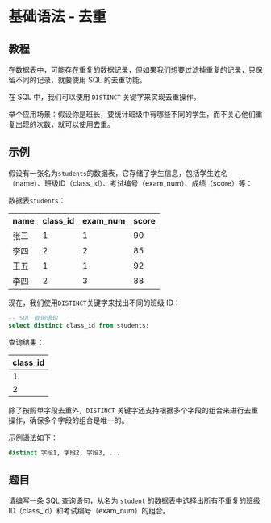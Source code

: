 # 基础语法 - 去重

## 教程
在数据表中，可能存在重复的数据记录，但如果我们想要过滤掉重复的记录，只保留不同的记录，就要使用 SQL 的去重功能。

在 SQL 中，我们可以使用 `DISTINCT` 关键字来实现去重操作。

举个应用场景：假设你是班长，要统计班级中有哪些不同的学生，而不关心他们重复出现的次数，就可以使用去重。



## 示例
假设有一张名为`students`的数据表，它存储了学生信息，包括学生姓名（name）、班级ID（class_id）、考试编号（exam_num）、成绩（score）等：

数据表`students`：

|   name   | class_id | exam_num | score |
|----------|----------|----------|-------|
|   张三   |   1      | 1        | 90    |
|   李四   |   2      | 2        | 85    |
|   王五   |   1      | 1        | 92    |
|   李四   |   2      | 3        | 88    |



现在，我们使用`DISTINCT`关键字来找出不同的班级 ID：

```sql
-- SQL 查询语句
select distinct class_id from students;
```



查询结果：

| class_id |
|----------|
|   1      |
|   2      |



除了按照单字段去重外，`DISTINCT` 关键字还支持根据多个字段的组合来进行去重操作，确保多个字段的组合是唯一的。

示例语法如下：

```sql
distinct 字段1, 字段2, 字段3, ...
```



## 题目

请编写一条 SQL 查询语句，从名为 `student` 的数据表中选择出所有不重复的班级 ID（class_id）和考试编号（exam_num）的组合。

